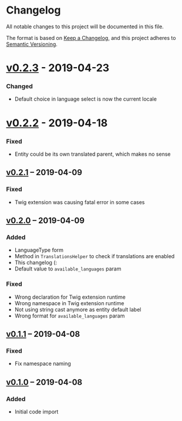# Changelog

All notable changes to this project will be documented in this file.

The format is based on [Keep a Changelog](https://keepachangelog.com/en/1.0.0/),
and this project adheres to [Semantic Versioning](https://semver.org/spec/v2.0.0.html).

# [v0.2.3](https://github.com/compagnie-hyperactive/TranslateBundle/releases/tag/v0.2.3) - 2019-04-23
### Changed
- Default choice in language select is now the current locale

# [v0.2.2](https://github.com/compagnie-hyperactive/TranslateBundle/releases/tag/v0.2.2) - 2019-04-18
### Fixed
- Entity could be its own translated parent, which makes no sense

## [v0.2.1](https://github.com/compagnie-hyperactive/TranslateBundle/releases/tag/v0.2.1) – 2019-04-09
### Fixed
- Twig extension was causing fatal error in some cases

## [v0.2.0](https://github.com/compagnie-hyperactive/TranslateBundle/releases/tag/v0.2.0) – 2019-04-09
### Added
- LanguageType form
- Method in `TranslationsHelper` to check if translations are enabled
- This changelog (:
- Default value to `available_languages` param
### Fixed
- Wrong declaration for Twig extension runtime
- Wrong namespace in Twig extension runtime
- Not using string cast anymore as entity default label
- Wrong format for `available_languages` param

## [v0.1.1](https://github.com/compagnie-hyperactive/TranslateBundle/releases/tag/v0.1.1) – 2019-04-08
### Fixed
- Fix namespace naming

## [v0.1.0](https://github.com/compagnie-hyperactive/TranslateBundle/releases/tag/v0.1.0) – 2019-04-08
### Added
- Initial code import